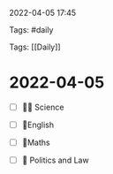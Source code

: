 2022-04-05 17:45

Tags: #daily

Tags: [[Daily]]

# 2022-04-05
- [ ] 🍅🍅 Science
- [ ] 🍅English
- [ ] 🍅Maths

- [ ] 🍅 Politics and Law